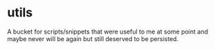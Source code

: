 # utils

A bucket for scripts/snippets that were useful to me at some point and maybe never will be again but still deserved to be persisted.

